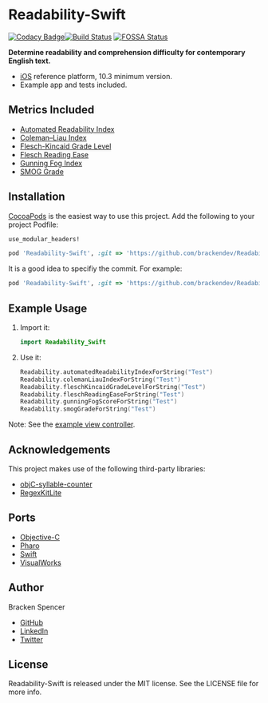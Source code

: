 Readability-Swift
=======================
[![Codacy Badge](https://api.codacy.com/project/badge/Grade/995af7b26a964a75a68188b61b8a830f)](https://www.codacy.com/app/brackendev/Readability-Swift?utm_source=github.com&amp;utm_medium=referral&amp;utm_content=brackendev/Readability-Swift&amp;utm_campaign=Badge_Grade)[![Build Status](https://travis-ci.com/brackendev/Readability-Swift.svg?branch=master)](https://travis-ci.com/brackendev/Readability-Swift)
[![FOSSA Status](https://app.fossa.com/api/projects/git%2Bgithub.com%2Fbrackendev%2FReadability-Swift.svg?type=shield)](https://app.fossa.com/projects/git%2Bgithub.com%2Fbrackendev%2FReadability-Swift?ref=badge_shield)

**Determine readability and comprehension difficulty for contemporary English text.**

* [iOS](https://en.wikipedia.org/wiki/IOS) reference platform, 10.3 minimum version.
* Example app and tests included.

## Metrics Included

* [Automated Readability Index](http://en.wikipedia.org/wiki/Automated_Readability_Index)
* [Coleman–Liau Index](http://en.wikipedia.org/wiki/Coleman–Liau_index)
* [Flesch-Kincaid Grade Level](http://en.wikipedia.org/wiki/Flesch–Kincaid_readability_tests)
* [Flesch Reading Ease](http://en.wikipedia.org/wiki/Flesch–Kincaid_readability_tests)
* [Gunning Fog Index](http://en.wikipedia.org/wiki/Gunning_fog_index)
* [SMOG Grade](http://en.wikipedia.org/wiki/SMOG)

## Installation

[CocoaPods](http://cocoapods.org) is the easiest way to use this project. Add the following to your project Podfile:

```Ruby
use_modular_headers!

pod 'Readability-Swift', :git => 'https://github.com/brackendev/Readability-Swift.git'
```

It is a good idea to specifiy the commit. For example:

```Ruby
pod 'Readability-Swift', :git => 'https://github.com/brackendev/Readability-Swift.git', commit => '31c183bcda89b205072bcee3d3bcd5f5ee1bd707'
```

## Example Usage

1. Import it:

    ```Swift
    import Readability_Swift
    ```

2. Use it:
    
    ```Swift
    Readability.automatedReadabilityIndexForString("Test")
    Readability.colemanLiauIndexForString("Test")
    Readability.fleschKincaidGradeLevelForString("Test")
    Readability.fleschReadingEaseForString("Test")
    Readability.gunningFogScoreForString("Test")
    Readability.smogGradeForString("Test")
    ```
    
Note: See the [example view controller](https://github.com/brackendev/Readability-Swift/blob/master/Example/Readability-Swift/ViewController.swift).

## Acknowledgements

This project makes use of the following third-party libraries:

* [objC-syllable-counter](https://github.com/brackendev/objC-syllable-counter.git)
* [RegexKitLite](http://regexkit.sourceforge.net/RegexKitLite/)

## Ports

* [Objective-C](https://github.com/brackendev/Readability-Objective-C)
* [Pharo](https://github.com/brackendev/Readability-Pharo)
* [Swift](https://github.com/brackendev/Readability-Swift)
* [VisualWorks](https://github.com/brackendev/Readability-VisualWorks)

## Author

Bracken Spencer

* [GitHub](https://www.github.com/brackendev)
* [LinkedIn](https://www.linkedin.com/in/brackenspencer/)
* [Twitter](https://twitter.com/brackendev)

## License

Readability-Swift is released under the MIT license. See the LICENSE file for more info.
